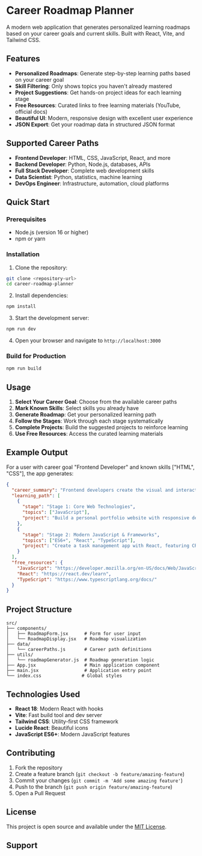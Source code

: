 # Career Roadmap Planner

A modern web application that generates personalized learning roadmaps based on your career goals and current skills. Built with React, Vite, and Tailwind CSS.

## Features

- **Personalized Roadmaps**: Generate step-by-step learning paths based on your career goal
- **Skill Filtering**: Only shows topics you haven't already mastered
- **Project Suggestions**: Get hands-on project ideas for each learning stage
- **Free Resources**: Curated links to free learning materials (YouTube, official docs)
- **Beautiful UI**: Modern, responsive design with excellent user experience
- **JSON Export**: Get your roadmap data in structured JSON format

## Supported Career Paths

- **Frontend Developer**: HTML, CSS, JavaScript, React, and more
- **Backend Developer**: Python, Node.js, databases, APIs
- **Full Stack Developer**: Complete web development skills
- **Data Scientist**: Python, statistics, machine learning
- **DevOps Engineer**: Infrastructure, automation, cloud platforms

## Quick Start

### Prerequisites

- Node.js (version 16 or higher)
- npm or yarn

### Installation

1. Clone the repository:
```bash
git clone <repository-url>
cd career-roadmap-planner
```

2. Install dependencies:
```bash
npm install
```

3. Start the development server:
```bash
npm run dev
```

4. Open your browser and navigate to `http://localhost:3000`

### Build for Production

```bash
npm run build
```

## Usage

1. **Select Your Career Goal**: Choose from the available career paths
2. **Mark Known Skills**: Select skills you already have
3. **Generate Roadmap**: Get your personalized learning path
4. **Follow the Stages**: Work through each stage systematically
5. **Complete Projects**: Build the suggested projects to reinforce learning
6. **Use Free Resources**: Access the curated learning materials

## Example Output

For a user with career goal "Frontend Developer" and known skills ["HTML", "CSS"], the app generates:

```json
{
  "career_summary": "Frontend developers create the visual and interactive elements of websites and web applications that users see and interact with directly.",
  "learning_path": [
    {
      "stage": "Stage 1: Core Web Technologies",
      "topics": ["JavaScript"],
      "project": "Build a personal portfolio website with responsive design and basic interactivity"
    },
    {
      "stage": "Stage 2: Modern JavaScript & Frameworks",
      "topics": ["ES6+", "React", "TypeScript"],
      "project": "Create a task management app with React, featuring CRUD operations and local storage"
    }
  ],
  "free_resources": {
    "JavaScript": "https://developer.mozilla.org/en-US/docs/Web/JavaScript",
    "React": "https://react.dev/learn",
    "TypeScript": "https://www.typescriptlang.org/docs/"
  }
}
```

## Project Structure

```
src/
├── components/
│   ├── RoadmapForm.jsx      # Form for user input
│   └── RoadmapDisplay.jsx   # Roadmap visualization
├── data/
│   └── careerPaths.js       # Career path definitions
├── utils/
│   └── roadmapGenerator.js  # Roadmap generation logic
├── App.jsx                  # Main application component
├── main.jsx                 # Application entry point
└── index.css               # Global styles
```

## Technologies Used

- **React 18**: Modern React with hooks
- **Vite**: Fast build tool and dev server
- **Tailwind CSS**: Utility-first CSS framework
- **Lucide React**: Beautiful icons
- **JavaScript ES6+**: Modern JavaScript features

## Contributing

1. Fork the repository
2. Create a feature branch (`git checkout -b feature/amazing-feature`)
3. Commit your changes (`git commit -m 'Add some amazing feature'`)
4. Push to the branch (`git push origin feature/amazing-feature`)
5. Open a Pull Request

## License

This project is open source and available under the [MIT License](LICENSE).

## Support

 